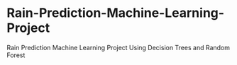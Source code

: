 # Rain-Prediction-Machine-Learning-Project
Rain Prediction Machine Learning Project Using Decision Trees and Random Forest
